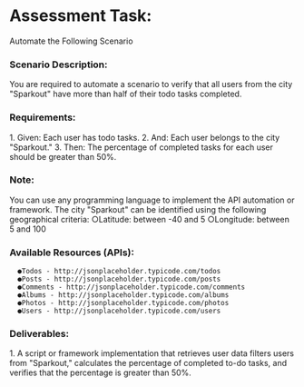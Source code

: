 <h1>Assessment Task:</h1>
  Automate the Following Scenario
<h3>Scenario Description:</h3>
        You are required to automate a scenario to verify that all users from the city "Sparkout" have more than half of their todo tasks completed.
<h3>Requirements:</h3>
      1. Given: Each user has todo tasks.
      2. And: Each user belongs to the city "Sparkout."
      3. Then: The percentage of completed tasks for each user should be greater than 50%.
<h3>Note:</h3>
      You can use any programming language to implement the API automation or framework.
      The city "Sparkout" can be identified using the following geographical criteria:
          ○Latitude: between -40 and 5
          ○Longitude: between 5 and 100
<h3>Available Resources (APIs):</h3>

      ●Todos - http://jsonplaceholder.typicode.com/todos
      ●Posts - http://jsonplaceholder.typicode.com/posts
      ●Comments - http://jsonplaceholder.typicode.com/comments
      ●Albums - http://jsonplaceholder.typicode.com/albums
      ●Photos - http://jsonplaceholder.typicode.com/photos
      ●Users - http://jsonplaceholder.typicode.com/users
      
<h3>Deliverables:</h3>
        1. A script or framework implementation that retrieves user data filters users from "Sparkout," calculates the percentage of completed to-do tasks, and verifies that the percentage is greater than 50%.

